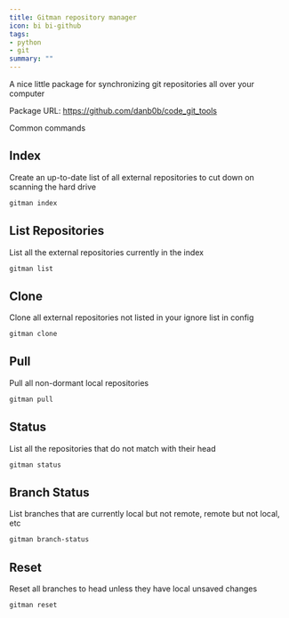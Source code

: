 ```yaml
---
title: Gitman repository manager
icon: bi bi-github
tags:
- python
- git
summary: ""
---
```


A nice little package for synchronizing git repositories all over your computer

Package URL: <https://github.com/danb0b/code_git_tools>

Common commands

## Index

Create an up-to-date list of all external repositories to cut down on scanning the hard drive

```bash
gitman index
```

## List Repositories

List all the external repositories currently in the index

```bash
gitman list
```

## Clone

Clone all external repositories not listed in your ignore list in config

```bash
gitman clone
```

## Pull

Pull all non-dormant local repositories

```bash
gitman pull
```

## Status

List all the repositories that do not match with their head

```bash
gitman status
```

## Branch Status

List branches that are currently local but not remote, remote but not local, etc

```bash
gitman branch-status
```

## Reset

Reset all branches to head unless they have local unsaved changes

```bash
gitman reset
```


